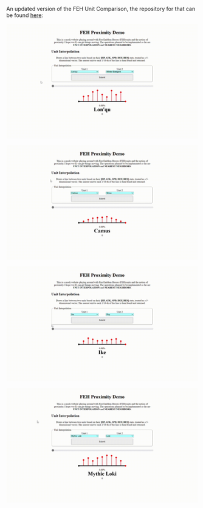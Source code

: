 An updated version of the FEH Unit Comparison, the repository for that can be found [here](https://github.com/KaytchJam/FEH_Unit_Comparisons):

![Interpolating between Lon'Qu and Winter Edelgard. The nearest units we pass by are: Chad, Nils, Echida, Valentine's Eliwood, Halloween Kurthnaga, Ascended Eliwood, Halloween Corrin, and Summer Edelgard.](./examples/lonqu_to_winter_edelgard.gif "Lon'Qu to Winter Edelgard")

![Interpolating between Camus and Sirius. We only pass by one unit, being Seigbert.](./examples/camus_to_sirius.gif "Camus to Sirius")

![Interpolating between Ike and Roy. We pass by: Gray, Sharena, Corrin (M), and Palla.](./examples/ike_to_roy.gif  "Ike to Roy")

![Interpolating between Mythic Loki and Loki. We pass by: Valentine's Leo, Winter Seidr, Summer Micaiah, Scion Julia, Knoll, Spring Palla, and New Year's Takumi.](./examples/mythic_loki_to_loki.gif "Mythic Loki to Loki")